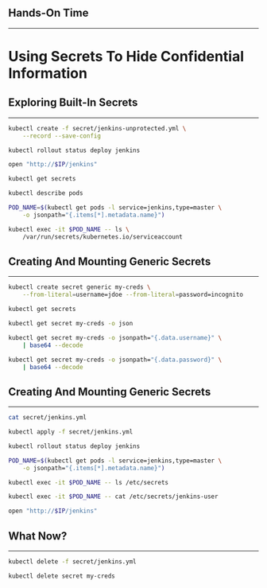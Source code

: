 ## Hands-On Time

---

# Using Secrets To Hide Confidential Information


## Exploring Built-In Secrets

---

```bash
kubectl create -f secret/jenkins-unprotected.yml \
    --record --save-config

kubectl rollout status deploy jenkins

open "http://$IP/jenkins"

kubectl get secrets

kubectl describe pods

POD_NAME=$(kubectl get pods -l service=jenkins,type=master \
    -o jsonpath="{.items[*].metadata.name}")

kubectl exec -it $POD_NAME -- ls \
    /var/run/secrets/kubernetes.io/serviceaccount
```


## Creating And Mounting Generic Secrets

---

```bash
kubectl create secret generic my-creds \
    --from-literal=username=jdoe --from-literal=password=incognito

kubectl get secrets

kubectl get secret my-creds -o json

kubectl get secret my-creds -o jsonpath="{.data.username}" \
    | base64 --decode

kubectl get secret my-creds -o jsonpath="{.data.password}" \
    | base64 --decode
```


## Creating And Mounting Generic Secrets

---

```bash
cat secret/jenkins.yml

kubectl apply -f secret/jenkins.yml

kubectl rollout status deploy jenkins

POD_NAME=$(kubectl get pods -l service=jenkins,type=master \
    -o jsonpath="{.items[*].metadata.name}")

kubectl exec -it $POD_NAME -- ls /etc/secrets

kubectl exec -it $POD_NAME -- cat /etc/secrets/jenkins-user

open "http://$IP/jenkins"
```


<!-- .slide: data-background="img/secret-components.png" data-background-size="contain" -->


## What Now?

---

```bash
kubectl delete -f secret/jenkins.yml

kubectl delete secret my-creds
```
